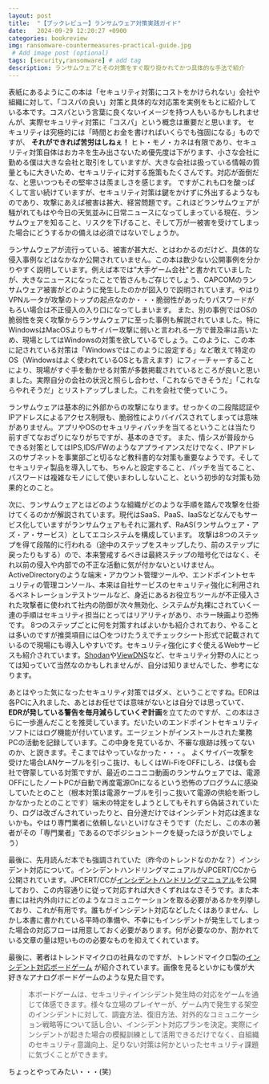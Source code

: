 ```yaml
---
layout: post
title:  "【ブックレビュー】ランサムウェア対策実践ガイド"
date:   2024-09-29 12:20:27 +0900
categories: bookreview
img: ransomware-countermeasures-practical-guide.jpg
 # Add image post (optional)
tags: [security,ransomware] # add tag
description: ランサムウェアとその対策をすぐ取り掛かれてかつ具体的な手法で紹介
---
```


表紙にあるようにこの本は「セキュリティ対策にコストをかけられない」会社や組織に対して、「コスパの良い」対策と具体的な対応策を実例をもとに紹介している本です。コスパという言葉に良くないイメージを持つ人もいるかもしれませんが、実際セキュリティ対策に「コスパ」という概念は重要だと思います。
セキュリティは究極的には「時間とお金を書ければいくらでも強固になる」ものですが、 **それができれば苦労はしねぇ！** ヒト・モノ・カネは有限であり、セキュリティ対策自体はおカネを生み出さないため優先度は下がります、小さな会社に勤める僕は大きな会社と取引をしていますが、大きな会社は扱っている情報の質量ともに大きいため、セキュリティに対する施策もたくさんです。対応が面倒だな、と思いつつもその堅牢さは羨ましさを感じます。
ですがこれも口を酸っぱくして言い続けていますが、セキュリティ対策は鍵をかけずに外出するようなものであり、攻撃にあえば被害は甚大、経営問題です。これほどランサムウェアが騒がれてもはや今日の天気並みに日常ニュースになってしまっている現在、ランサムウェアを知ること、リスクを下げること、そして万が一被害を受けてしまった場合にどうするかの備えは必須ではないでしょうか。

ランサムウェアが流行っている、被害が甚大だ、とはわかるのだけど、具体的な侵入事例などはなかなか公開されていません。この本は数少ない公開事例を分かりやすく説明しています。例えば本では"大手ゲーム会社"と書かれていましたが、大きなニュースになったことで皆さんもご存じでしょう、CAPCOMのランサムウェア被害がどのように発生したのかが図入りで説明されています。やはりVPNルータが攻撃のトップの起点なのか・・・脆弱性があったりパスワードがもろい場合は不正侵入の入り口になってしまいます。
また、別の事例ではOSの脆弱性を突く攻撃からランサムウェアに至った事例も解説されていました。特にWindowsはMacOSよりもサイバー攻撃に弱いと言われる一方で普及率は高いため、現場としてはWindowsの対策を欲しているでしょう。このように、この本に記されている対策は「Windowsではこのように設定する」など敢えて特定のOS（Windowsはよく使われているOSとも言えます）にフィーチャーすることにより、現場がすぐ手を動かせる対策が多数掲載されているところが良いと思いました。実際自分の会社の状況と照らし合わせ、「これならできそうだ」「これならやれそうだ」とリストアップしました。これを会社で使っていこう。

ランサムウェアは基本的に外部からの攻撃になります。せっかくの二段階認証やIPアドレスによるアクセス制限も、脆弱性によりバイパスされてしまっては意味がありません。アプリやOSのセキュリティパッチを当てるということは当たり前すぎてなおざりになりがちですが、基本のきです。
また、情シスが普段からできる対策としてはIPS,IDS/FWのようなアプライアンスだけでなく、IPアドレスのサブネットを事業部ごと切るなど教科書的な対策も重要なようです。そしてセキュリティ製品を導入しても、ちゃんと設定すること、パッチを当てること、パスワードは複雑なモノにして使いまわししないこと、という初歩的な対策も効果的とのこと。

次に、ランサムウェアとはどのような組織がどのような手順を踏んで攻撃を仕掛けてくるのかが解説されています。現代はSaaS、PaaS、IaaSなどなんでもサービス化していますがランサムウェアもそれに漏れず、RaAS(ランサムウェア・アズ・ア・サービス）としてエコシステムを構成しています。
攻撃は8つのステップを得て段階的に行われる（途中のステップをスキップしたり、前のステップに戻ったりもする）ので、本来警戒するべきは最終ステップの暗号化ではなく、それ以前の侵入や内部での不正な活動に気が付かないといけません。ActiveDirectoryのような端末・アカウント管理ツールや、エンドポイントセキュリティの管理コンソール、本来は自社サービスのセキュリティ強化に利用されるペネトレーションテストツールなど、身近にあるお役立ちツールが不正侵入された攻撃者に使われて社内の防御が次々無効化、システムが丸裸にされていく一連の手順はセキュリティ担当にとってはリアリティがあり、ホラー映画より恐怖です。
8つのステップごとに何を対策すればよいかも紹介されており、やることは多いのですが推奨項目には〇をつけたうえでチェックシート形式で記載されているので現場にも導入しやすいです。セキュリティ強化にすぐ使えるWebサービスも紹介されています。[Shodan](https://www.shodan.io/)や[ViewDNS](https://viewdns.info/)など、セキュリティ分野の人にとっては知っていて当然なのかもしれませんが、自分は知りませんでした、参考になります。

あとはやった気になったセキュリティ対策ではダメ、ということですね。EDRは各PCに入れました、あとはお任せでは意味がないとは自分では思っていて、**EDRが発している警告を毎月減らしていくぞ計画**を立てたのですが、この本はさらに一歩進んだことを推奨しています。だいたいのエンドポイントセキュリティソフトにはログ機能が付いています。エージェントがインストールされた業務PCの活動を記録しています。この中身を見ているか、不審な痕跡は残ってないのか、と説きます。そこまではやっていなかった・・・。
よくサイバー攻撃を受けた場合LANケーブルを引っこ抜け、もしくはWi-FiをOFFにしろ、は僕も会社で啓蒙している対策ですが、最近のニコニコ動画のランサムウェアでは、電源OFFにしたノートPCが自動で再度電源Onになるという恐怖のプログラムに感染していたとのこと（根本対策は電源ケーブルを引っこ抜いて電源の供給を断つしかなかったとのことです）端末の特定をしようとしてもそれすら偽装されていたり、ログは改ざんされていったりと、自分達だけではインシデント対応は進まないかも。やはり専門業者に依頼しないといけなさそうです（ただし、この本の著者がその「専門業者」であるのでポジショントークを疑ったほうが良いでしょう）


最後に、先月読んだ本でも強調されていた（昨今のトレンドなのかな？）インシデント対応について。インシデントハンドリングマニュアルがJPCERT/CCから公開されています。JPCERT/CCが[インシデントハンドリングマニュアル](https://www.jpcert.or.jp/csirt_material/files/manual_ver1.0_20211130.pdf)を公開しており、この内容通りに従って対応すれば大きくずれはなさそうです。また本書には社内外向けにどのようなコミュニケーションを取る必要があるかを列挙しており、これが有用です。誰もがインシデント対応などしたくはありません、しかし本書に書かれている平時の準備や、不幸にもインシデントが発生してしまった場合の対応フローは用意しておく必要があります。何が必要なのか、割かれている文章の量は短いものの必要なものを抑えてくれています。

最後に、著者はトレンドマイクロの社員なのですが、トレンドマイクロ製の[インシデント対応ボードゲーム](https://resources.trendmicro.com/jp-docdownload-form-m057-web-incidentboardgamestandard.html)
が紹介されています。画像を見るといかにも僕が大好きなアナログボードゲームのような見た目です。

> 本ボードゲームは、セキュリティインシデント発生時の対応をゲームを通じて体感できます。様々な立場のプレイヤーが、ゲーム内で発生する架空のインシデントに対して、調査方法、復旧方法、対外的なコミュニケーション戦略等について話し合い、インシデント対応プランを決定。実際にインシデントが起きた場合の模擬訓練として活用できるだけでなく、自組織のセキュリティ意識向上、足りない対策は何かといったセキュリティ課題に気づくことができます。

ちょっとやってみたい・・・(笑)
